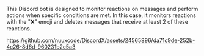 
This Discord bot is designed to monitor reactions on messages and perform actions when specific conditions are met. In this case, it monitors reactions with the "❌" emoji and deletes messages that receive at least 2 of these reactions.

https://github.com/nuuxcode/DiscordX/assets/24565896/da71c9de-252b-4c26-8d6d-960231b2c5a3

